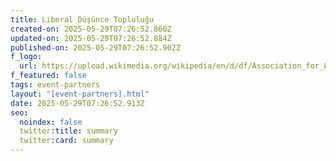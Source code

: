 ```yaml
---
title: Liberal Düşünce Topluluğu
created-on: 2025-05-29T07:26:52.860Z
updated-on: 2025-05-29T07:26:52.884Z
published-on: 2025-05-29T07:26:52.902Z
f_logo:
  url: https://upload.wikimedia.org/wikipedia/en/d/df/Association_for_Liberal_Thinking_2022_logo.png
f_featured: false
tags: event-partners
layout: "[event-partners].html"
date: 2025-05-29T07:26:52.913Z
seo:
  noindex: false
  twitter:title: summary
  twitter:card: summary
---
```

